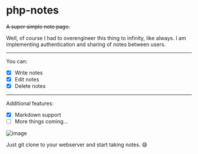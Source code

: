 # php-notes
 ~~A super simple note page.~~

Well, of course I had to overengineer this thing to infinity, like always.
I am implementing authentication and sharing of notes between users.

---

You can:
 - [X] Write notes
 - [X] Edit notes
 - [X] Delete notes 

---

Additional features:
 - [X] Markdown support
 - [ ] More things coming...
 
![image](https://github.com/Darknetzz/php-notes/assets/42413477/162e649d-84e9-4054-b660-184ad7474d3d)

Just git clone to your webserver and start taking notes. 😄
